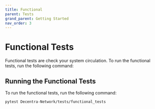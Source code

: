 ```yaml
---
title: Functional
parent: Tests
grand_parent: Getting Started
nav_order: 3
---
```


# Functional Tests

Functional tests are check your system circulation. To run the functional tests, run the following command:

## Running the Functional Tests

To run the functional tests, run the following command:

```bash
pytest Decentra-Network/tests/functional_tests
```
